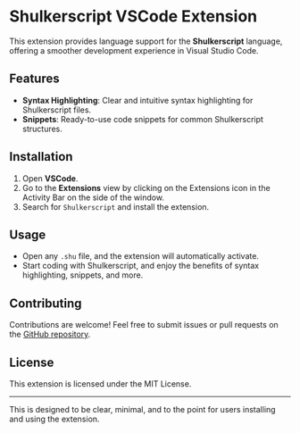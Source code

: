 # Shulkerscript VSCode Extension

This extension provides language support for the **Shulkerscript** language, offering a smoother development experience in Visual Studio Code.

## Features
- **Syntax Highlighting**: Clear and intuitive syntax highlighting for Shulkerscript files.
- **Snippets**: Ready-to-use code snippets for common Shulkerscript structures.

## Installation

1. Open **VSCode**.
2. Go to the **Extensions** view by clicking on the Extensions icon in the Activity Bar on the side of the window.
3. Search for `Shulkerscript` and install the extension.

## Usage

- Open any `.shu` file, and the extension will automatically activate.
- Start coding with Shulkerscript, and enjoy the benefits of syntax highlighting, snippets, and more.

## Contributing

Contributions are welcome! Feel free to submit issues or pull requests on the [GitHub repository](https://github.com/moritz-hoelting/shulkerscript-vscode).

## License

This extension is licensed under the MIT License.

--- 

This is designed to be clear, minimal, and to the point for users installing and using the extension.
